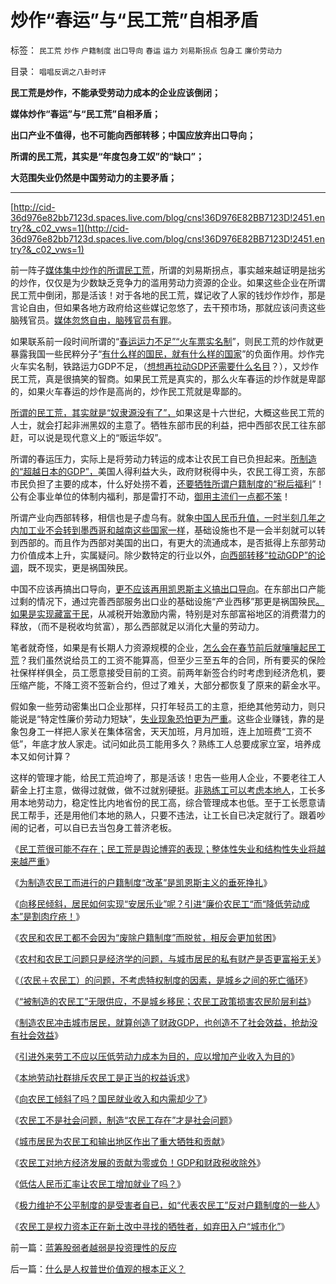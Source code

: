 # 炒作“春运”与“民工荒”自相矛盾

标签： `民工荒` `炒作` `户籍制度` `出口导向` `春运` `运力` `刘易斯拐点` `包身工` `廉价劳动力` 

目录： `唱唱反调之八卦时评`

**民工荒是炒作，不能承受劳动力成本的企业应该倒闭；**

**媒体炒作“春运”与“民工荒”自相矛盾；**

**出口产业不值得，也不可能向西部转移；中国应放弃出口导向；**

**所谓的民工荒，其实是“年度包身工奴”的“缺口”；**

**大范围失业仍然是中国劳动力的主要矛盾；**

****

[http://cid-36d976e82bb7123d.spaces.live.com/blog/cns!36D976E82BB7123D!2451.entry?&_c02_vws=1](http://cid-36d976e82bb7123d.spaces.live.com/blog/cns!36D976E82BB7123D!2451.entry?&_c02_vws=1)

前一阵子[媒体集中炒作的所谓民工荒](../../../2011/2/17/民工荒可能是炒作出来的.md)，所谓的刘易斯拐点，事实越来越证明是拙劣的炒作，仅仅是为少数缺乏竞争力的滥用劳动力资源的企业。如果这些企业在所谓民工荒中倒闭，那是活该！对于各地的民工荒，媒记收了人家的钱炒作炒作，那是言论自由，但如果各地方政府给这些媒记忽悠了，去干预市场，那就应该问责这些脑残官员。[媒体忽悠自由，脑残官员有罪](http://blog.sina.com.cn/s/blog_5563a64d01017e19.html)。

如果联系前一段时间所谓的“[春运运力不足”“火车票实名制](../../../2010/2/9/春运涨价，实名制和打黑.md)”，则民工荒的炒作就更暴露我国一些民粹分子“[有什么样的国民，就有什么样的国家](../../../2011/2/20/求同存异所求仅是利益观点的相同.md)”的负面作用。炒作完火车实名制，铁路运力GDP不足，（[想想再拉动GDP还需要什么名目](../../../2009/9/20/谢国忠等城镇化拉动GDP论可能灾难性结果.md)？），又炒作民工荒，真是很搞笑的智商。如果民工荒是真实的，那么火车春运的炒作就是卑鄙的，如果火车春运的炒作是高尚的，炒作民工荒就是卑鄙的。

[所谓的民工荒，其实就是“奴隶源没有了”，](../../../2008/7/25/请不要把奴隶岗位当成就业.md)如果这是十六世纪，大概这些民工荒的人士，就会打起非洲黑奴的主意了。牺牲东部市民的利益，把中西部农民工往东部赶，可以说是现代意义上的“贩运华奴”。

所谓的春运压力，实际上是将劳动力转运的成本让农民工自已负担起来。[所制造的“超越日本的GDP”，](../../../2007/8/30/中国股市市值超GDP,超日本可能是自欺欺人.md)美国人得利益大头，政府财税得中头，农民工得工资，东部市民负担了主要的成本，什么好处捞不着，[还要牺牲所谓户籍制度的“税后福利](../../../2010/3/5/“反户籍制度”的根源就是小农意识.md)”！公有企事业单位的体制内福利，那是雷打不动，[御用主流们一点都不笨](../../../2009/6/5/社科院的户籍制度改革只不过是“均贫富”的倒退.md)！

所谓产业向西部转移，相信也是子虚乌有。就象[中国人民币升值，一时半刻几年之内加工业不会转到墨西哥和越南这些国家一样](../../../2011/1/17/广场协议德国马克和日元的冰火两重天.md)，基础设施也不是一会半刻就可以转到西部的。而且作为西部对美国的出口，有更大的流通成本，是否抵得上东部劳动力价值成本上升，实属疑问。除少数特定的行业以外，[向西部转移“拉动GDP”的论调](../../../2010/8/18/肥猪GDP终于超过日本了.md)，既不现实，更是祸国殃民。

中国不应该再搞出口导向，[更不应该再用凯恩斯主义搞出口导向](../../../2010/3/26/计划经济阶段“泡沫牛市”将依旧.md)。在东部出口产能过剩的情况下，通过完善西部服务出口业的基础设施“产业西移”那更是祸国殃民[。如果是实现藏富于民](../../../2010/12/22/私有制有无比的优越性;人与人的差异推动社会前进；.md)，从减税开始激励内需，特别是对东部富裕地区的消费潜力的释放，（而不是税收均贫富），那么西部就足以消化大量的劳动力。

笔者就奇怪，如果是有长期人力资源规模的企业，[怎么会在春节前后就嚷嚷起民工荒](http://hi.baidu.com/darthchn/blog/item/03720a1a84aa15148718bf0f.html)？我们虽然说给员工的工资不能算高，但至少三至五年的合同，所有要买的保险社保样样俱全，员工愿意接受目前的工资。前两年新签合约时考虑到经济危机，要压缩产能，不降工资不签新合约，但过了难关，大部分都恢复了原来的薪金水平。

假如象一些劳动密集出口企业那样，只打年轻员工的主意，拒绝其他劳动力，则只能说是“特定性廉价劳动力短缺”，[失业现象恐怕更为严重](../../../2011/1/29/社会主义的失业危机.md)。这些企业赚钱，靠的是象包身工一样把人家关在集体宿舍，天天加班，月月加班，连上加班费“工资不低”，年底才放人家走。试问如此员工能用多久？熟练工人总要成家立室，培养成本又如何计算？

这样的管理才能，给民工荒迫垮了，那是活该！忠告一些用人企业，不要老往工人薪金上打主意，做得过就做，做不过就别硬挺。[非熟练工可以考虑本地人](../../../2009/10/19/廉价劳动力岗位的本地供应有社会保障的性质.md)，工长多用本地劳动力，稳定性比内地省份的民工高，综合管理成本也低。至于工长愿意请民工帮手，还是用他们本地的熟人，只要不违法，让工长自已决定就行了。跟着吵闹的记者，可以自已去当包身工普济老板。

《[民工荒很可能不存在；民工荒是舆论博弈的表现；整体性失业和结构性失业将越来越严重](../../../2011/2/17/民工荒可能是炒作出来的.md)》

《[为制造农民工而进行的户籍制度“改革”是凯恩斯主义的垂死挣扎](../../../2011/1/25/改革可以渐进，但不应南辕北辙.md)》

《[向移民倾斜，居民如何实现“安居乐业”呢？引进“廉价农民工“而“降低劳动成本”是割肉疗疮！](../../../2010/3/6/向移民倾斜，居民如何实现“安居乐业”呢.md)》

《[农民和农民工都不会因为“废除户籍制度”而脱贫，相反会更加贫困](../../../2010/3/5/“反户籍制度”的根源就是小农意识.md)》

《[农村和农民工问题只是经济学的问题，与城市居民的私有财产是否更富裕无关](../../../2010/2/21/农村问题只能是经济学的问题.md)》

《[（农民＋农民工）的问题，不考虑特权制度的因素，是城乡之间的死亡循环](../../../2009/10/23/跳出城乡死亡循环的代价和对价.md)》

《[“被制造的农民工”无限供应，不是城乡移民；农民工政策损害农民阶层利益](../../../2009/10/20/&quot;被制造的农民工&quot;不是移民.md)》

《[制造农民冲击城市居民，就算创造了财政GDP，也创造不了社会效益，抢劫没有社会效益](../../../2009/10/19/为什么抢劫不能创造社会效益.md)》

《[引进外来劳工不应以压低劳动力成本为目的，应以增加产业收入为目的](http://hi.baidu.com/darthchn/blog/item/03720a1a84aa15148718bf0f.html)》

《[本地劳动社群排斥农民工是正当的权益诉求](../../../2009/10/18/本地劳动社群排斥农民工是正当的权益诉求.md)》

《[向农民工倾斜了吗？国民就业收入和内需却少了](../../../2009/10/16/向农民工倾斜了吗？国民就业收入和内需却少了.md)》

《[农民工不是社会问题，制造“农民工存在”才是社会问题](../../../2009/10/15/制造“农民工存在”才是社会问题.md)》

《[城市居民为农民工和输出地区作出了重大牺牲和贡献](../../../2009/10/15/城市居民为农民工和输出地区作出了重大牺牲和贡献.md)》

《[农民工对地方经济发展的贡献为零或负！GDP和财政税收除外](../../../2009/9/19/农民工对地方经济发展的贡献为零！GDP除外.md)》

《[低估人民币汇率让农民工增加就业了吗？](../../../2009/5/4/低估人民币汇率让农民工增加就业了吗？.md)》

《[极力维护不公平制度的是受害者自已，如“代表农民工”反对户籍制度的一些人](../../../2008/10/16/极力维护不公平制度的是受害者自已.md)》

《[农民工是权力资本正在新土改中寻找的牺牲者，如弃田入户“城市化”](../../../2008/10/15/权力资本正在新土改中寻找牺牲者？.md)》

前一篇：[蓝筹股弱者越弱是投资理性的反应](../../../2011/2/22/蓝筹股弱者越弱是投资理性的反应.md)

后一篇：[什么是人权普世价值观的根本正义？](../../../2011/2/22/什么是人权普世价值观的根本正义？.md)